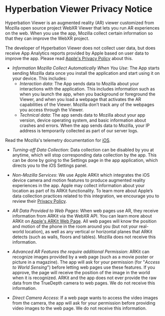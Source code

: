 # Hyperbation Viewer Privacy Notice
 

Hyperbation Viewer is an augmented reality (AR) viewer customized from Mozilla open source project WebXR Viewer that lets you run AR experiences on the web.  When you use the app, Mozilla collect certain information so that they can improve the WebXR project. 

The developer of Hyperbation Viewer does not collect user data, but does receive App Analytics reports provided by Apple based on user data to improve the app. Please read [Apple's Privacy Policy](https://www.apple.com/legal/privacy/en-ww/) about this. 

- *Information Mozilla Collect Automatically When You Use*: The App starts sending Mozilla data once you install the application and start using it on your device. This includes:
   - _Interaction data_: The App sends data to Mozilla about your interactions with the application. This includes information such as when you launch the app, when you background or foreground the Viewer, and when you load a webpage that activates the AR capabilities of the Viewer. Mozilla don’t track any of the webpages you access through the Viewer.
   - _Technical data_: The app sends data to Mozilla about your app version, device operating system, and basic information about crashes and errors. When the app sends data to Mozilla, your IP address is temporarily collected as part of our server logs.

Read the Mozilla's telemetry documentation for [iOS](https://github.com/mozilla-mobile/webxr-ios/blob/master/Telemetry.md).

- *Turning-off Data Collection*: Data collection can be disabled by you at anytime, which will stop corresponding data collection by the app. This can be done by going to the Settings page in the app application, which directs you to the iOS Settings panel.  

- *Non-Mozilla Services*: We use Apple ARKit which integrates the iOS device camera and motion features to produce augmented reality experiences in the app. Apple may collect information about your location as part of its ARKit functionality. To learn more about Apple’s data collection practices related to this integration, we encourage you to review their [Privacy Policy](https://www.apple.com/legal/privacy/en-ww/). 

- *AR Data Provided to Web Pages*: When web pages use AR, they receive information from ARKit via the WebXR API. You can learn more about ARKit on [Apple's ARKit Web Page](https://developer.apple.com/arkit/).  All web pages will know the position and motion of the phone in the room around you (but not your real-world location), as well as any vertical or horizontal planes that ARKit detects (such as walls, floors and tables). Mozilla does not receive this information.

- *Advanced AR Features the require additional Permission*: ARKit can recognize images provided by a web page (such as a movie poster or picture in a magazine). The app will ask for your permission (for "*Access to World Sensing*") before letting web pages use these features. If you approve, the page will receive the position of the image in the world when it is recognized.  ARKit and the app does not ever provide the raw data from the TrueDepth camera to web pages. We do not receive this information.

- *Direct Camera Access*:  If a web page wants to access the video images from the camera, the app will ask for your permission before providing video images to the web page. We do not receive this information.
